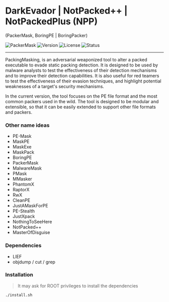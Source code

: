 
# DarkEvador | NotPacked++ | NotPackedPlus (NPP)
(PackerMask, BoringPE | BoringPacker)

![PackerMask](https://img.shields.io/badge/PackerMask-v0.0.1-blue.svg)
![Version](https://img.shields.io/badge/Black%20Hat%20Arsenal-EU%202024-1E90FF)
![License](https://img.shields.io/badge/license-GNU-red.svg)
![Status](https://img.shields.io/badge/status-bêta-red.svg)

---
PackingMasking, is an adversarial weaponized tool to alter a packed executable to evade static packing detection. It is designed to be used by malware analysts to test the effectiveness of their detection mechanisms and to improve their detection capabilities. It is also useful for red teamers to test the effectiveness of their evasion techniques, and highlight potential weaknesses of a target's security mechanisms.

In the current version, the tool focuses on the PE file format and the most common packers used in the wild. The tool is designed to be modular and extensible, so that it can be easily extended to support other file formats and packers.


### Other name ideas
- PE-Mask
- MaskPE
- MaskExe
- MaskPack
- BoringPE
- PackerMask
- MalwareMask
- PMask
- MMasker
- PhantomX
- RaptorX
- RwX
- CleanPE
- JustAMaskForPE
- PE-Stealth
- JustXpack
- NothingToSeeHere
- NotPacked++
- MasterOfDisguise



### Dependencies

- LIEF
- objdump / cut / grep 

### Installation
> It may ask for ROOT privileges to install the dependencies
```sh
./install.sh
```

